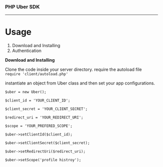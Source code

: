 ### PHP Uber SDK

* * *

# Usage

1.  Download and Installing
2.  Authentication

**Download and Installing**

Clone the code inside your server directory. require the autoload file `require 'client/autoload.php'`

instantiate an object from Uber class and then set your app configurations.

`$uber = new Uber();`

`$client_id = 'YOUR_CLIENT_ID';`

`$client_secret = 'YOUR_CLIENT_SECRET';`

`$redirect_uri = 'YOUR_REDIRECT_URI';`

`$scope = 'YOUR_PREFERED_SCOPE';`

`$uber->setClientId($client_id);`

`$uber->setClientSecret($client_secret);`

`$uber->setRedirectUri($redirect_uri);`

`$uber->setScope('profile histroy');`
